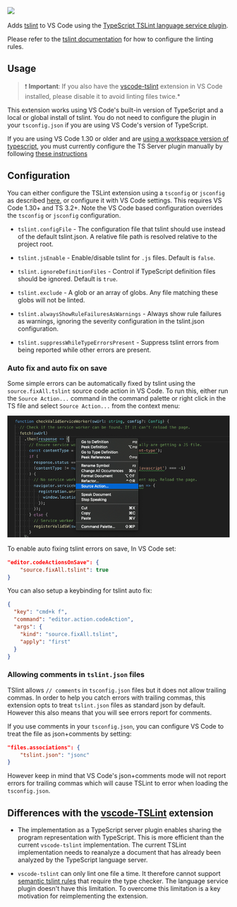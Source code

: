 [![](https://vsmarketplacebadge.apphb.com/version/ms-vscode.vscode-typescript-tslint-plugin.svg)](https://marketplace.visualstudio.com/items?itemName=ms-vscode.vscode-typescript-tslint-plugin)

Adds [tslint](https://github.com/palantir/tslint) to VS Code using the [TypeScript TSLint language service plugin](https://github.com/Microsoft/typescript-tslint-plugin).

Please refer to the [tslint documentation](https://github.com/palantir/tslint) for how to configure the linting rules.

## Usage

> ❗ **Important**: If you also have the [vscode-tslint][vscode-tslint] extension in VS Code installed, please disable it to avoid linting files twice.*

This extension works using VS Code's built-in version of TypeScript and a local or global install of tslint. You do not need to configure the plugin in your `tsconfig.json` if you are using VS Code's version of TypeScript.

If you are using VS Code 1.30 or older and are [using a workspace version of typescript](https://code.visualstudio.com/Docs/languages/typescript#_using-newer-typescript-versions), you must currently configure the TS Server plugin manually by following [these instructions][configuration]

## Configuration

You can either configure the TSLint extension using a `tsconfig` or `jsconfig` as described [here][configuration], or configure it with VS Code settings. This requires VS Code 1.30+ and TS 3.2+. Note the VS Code based configuration overrides the `tsconfig` or `jsconfig` configuration.

 * `tslint.configFile` - The configuration file that tslint should use instead of the default tslint.json. A relative file path is resolved relative to the project root.

 * `tslint.jsEnable` - Enable/disable tslint for `.js` files. Default is `false`.

 * `tslint.ignoreDefinitionFiles` - Control if TypeScript definition files should be ignored. Default is `true`.

 * `tslint.exclude` - A glob or an array of globs. Any file matching these globs will not be linted.

 * `tslint.alwaysShowRuleFailuresAsWarnings` - Always show rule failures as warnings, ignoring the severity configuration in the tslint.json configuration.

 * `tslint.suppressWhileTypeErrorsPresent` - Suppress tslint errors from being reported while other errors are present.

### Auto fix and auto fix on save

Some simple errors can be automatically fixed by tslint using the `source.fixAll.tslint` source code action in VS Code. To run this, either run the `Source Action...` command in the command palette or right click in the TS file and select `Source Action...` from the context menu:

![Source Action context menu](docs/sourceAction.png)

To enable auto fixing tslint errors on save, In VS Code set:

```json
"editor.codeActionsOnSave": {
    "source.fixAll.tslint": true
}
```

You can also setup a keybinding for tslint auto fix:

```json
{
  "key": "cmd+k f",
  "command": "editor.action.codeAction",
  "args": {
    "kind": "source.fixAll.tslint",
    "apply": "first"
  }
}
```

### Allowing comments in `tslint.json` files
TSlint allows `// comments` in `tsconfig.json` files but it does not allow trailing commas. In order to help you catch errors with trailing commas, this extension opts to treat `tslint.json` files as standard json by default. However this also means that you will see errors report for comments.

If you use comments in your `tsconfig.json`, you can configure VS Code to treat the file as json+comments by setting:

```json
"files.associations": {
    "tslint.json": "jsonc"
}
```

However keep in mind that VS Code's json+comments mode will not report errors for trailing commas which will cause TSLint to error when loading the `tsconfig.json`.

## Differences with the [vscode-TSLint][vscode-tslint] extension

- The implementation as a TypeScript server plugin enables sharing the program representation with TypeScript. This is more efficient than the current `vscode-tslint` implementation. The current TSLint implementation needs to reanalyze a document that has already been analyzed by the TypeScript language server. 

- `vscode-tslint` can only lint one file a time. It therefore cannot support [semantic tslint rules](https://palantir.github.io/tslint/usage/type-checking/) that require the type checker. The language service plugin doesn't have this limitation. To overcome this limitation is a key motivation for reimplementing the extension.

[vscode-tslint]: https://marketplace.visualstudio.com/items?itemName=eg2.tslint
[configuration]: https://github.com/Microsoft/typescript-tslint-plugin#configuration-options
